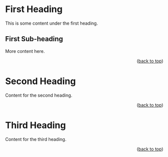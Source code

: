 <!-- BEGIN_DOCS -->
<a name="readme-top"></a>

# First Heading
This is some content under the first heading.

## First Sub-heading
More content here.

<p align="right">(<a href="#readme-top">back to top</a>)</p>

# Second Heading
Content for the second heading.

<p align="right">(<a href="#readme-top">back to top</a>)</p>

# Third Heading
Content for the third heading.

<p align="right">(<a href="#readme-top">back to top</a>)</p>
<!-- END_DOCS -->
